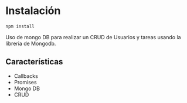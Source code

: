 # Instalación
```
npm install
```
Uso de mongo DB para realizar un CRUD de  Usuarios y tareas usando la libreria de Mongodb.

## Características

* Callbacks
* Promises
* Mongo DB
* CRUD